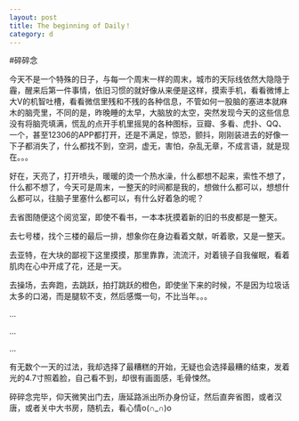 ```yaml
---
layout: post
title: The beginning of Daily！
category: d
---
```


#碎碎念

今天不是一个特殊的日子，与每一个周末一样的周末，城市的天际线依然大隐隐于霾，醒来后第一件事情，依旧习惯的就好像从来便是这样，摸索手机，看看微博上大V的机智吐槽，看看微信里残和不残的各种信息，不管如何一股脑的塞进本就麻木的脑壳里，不同的是，昨晚睡的太早，大脑放的太空，突然发现今天的这些信息没有将脑壳填满，慌乱的点开手机里摇晃的各种图标，豆瓣、多看、虎扑、QQ、一个，甚至12306的APP都打开，还是不满足，惊恐，颤抖，刚刚装进去的好像一下子都消失了，什么都找不到，空洞，虚无，害怕，杂乱无章，不成言语，就是现在。。。

好在，天亮了，打开喷头，暖暖的烫一个热水澡，什么都想不起来，索性不想了，什么都不想了，今天可是周末，一整天的时间都是我的，想做什么都可以，想想什么都可以，往脑子里塞什么都可以，有什么好着急的呢？

去省图随便这个阅览室，即使不看书，一本本抚摸着新的旧的书皮都是一整天。

去七号楼，找个三楼的最后一排，想象你在身边看着文献，听着歌，又是一整天。

去亚特，在大块的鄙视下这里摸摸，那里靠靠，流流汗，对着镜子自我催眠，看着肌肉在心中开成了花，还是一天。

去操场，去奔跑，去跳跃，拍打跳跃的橙色，即使坐下来的时候，不是因为垃圾话太多的口渴，而是腿软不支，然后感慨一句，不比当年。。。

...

...

...

有无数个一天的过法，我却选择了最糟糕的开始，无疑也会选择最糟的结束，发着光的4.7寸照着脸，自己看不到，却很有画面感，毛骨悚然。

碎碎念完毕，仰天微笑出门去，唐延路派出所办身份证，然后直奔省图，或者汉唐，或者关中大书房，随机去，看心情o(∩_∩)o 


